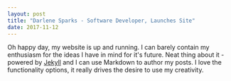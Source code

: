 ```yaml
---
layout: post
title: "Darlene Sparks - Software Developer, Launches Site"
date: 2017-11-12
---
```


Oh happy day, my website is up and running.  I can barely contain my enthusiasm for the ideas I have in mind for it's future. Neat thing about it - powered by [Jekyll](http://jekyllrb.com) and I can use Markdown to author my posts. I love the functionality options, it really drives the desire to use my creativity.
